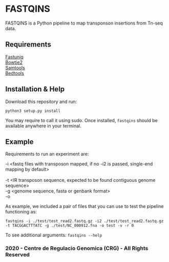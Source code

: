 # FASTQINS
FASTQINS is a Python pipeline to map transponson insertions from Tn-seq data. 

## Requirements
  [Fastuniq](https://sourceforge.net/projects/fastuniq/) <br /> 
  [Bowtie2](http://bowtie-bio.sourceforge.net/bowtie2/manual.shtml)<br />
  [Samtools](http://www.htslib.org/)<br/>
  [Bedtools](https://bedtools.readthedocs.io/en/latest/)

## Installation & Help

Download this repository and run:

`python3 setup.py install`

You may require to call it using sudo. Once installed, `fastqins` should be available anywhere in your terminal. 

## Example

Requirements to run an experiment are: 

  -i <fastq files with transposon mapped, if no -i2 is passed, single-end mapping by default>  <br />  
  -t <IR transposon sequence, expected to be found contiguous genome sequence>  <br /> 
  -g <genome sequence, fasta or genbank format>  <br /> 
  -o <output directory to locate the results> 

As example, we included a pair of files that you can use to test the pipeline functioning as:

`fastqins -i ./test/test_read2.fastq.gz -i2 ./test/test_read2.fastq.gz -t TACGGACTTTATC -g ./test/NC_000912.fna -o test -v -r 0`

To see additional arguments:
`fastqins --help`

### 2020 - Centre de Regulacio Genomica (CRG) - All Rights Reserved
